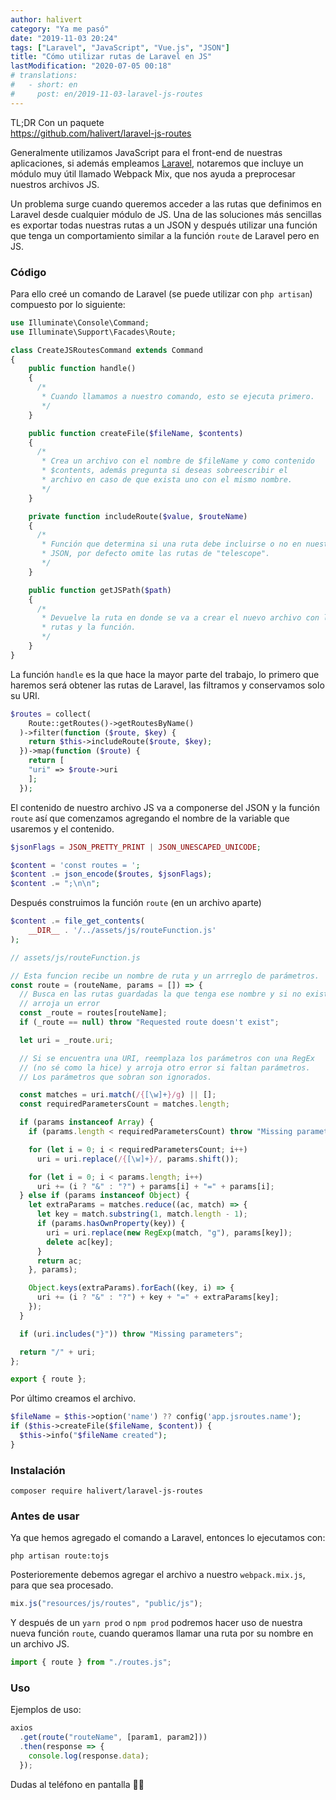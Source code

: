 ```yaml
---
author: halivert
category: "Ya me pasó"
date: "2019-11-03 20:24"
tags: ["Laravel", "JavaScript", "Vue.js", "JSON"]
title: "Cómo utilizar rutas de Laravel en JS"
lastModification: "2020-07-05 00:18"
# translations:
#   - short: en
#     post: en/2019-11-03-laravel-js-routes
---
```


TL;DR Con un paquete<br>
<https://github.com/halivert/laravel-js-routes>

Generalmente utilizamos JavaScript para el front-end de nuestras aplicaciones,
si además empleamos [Laravel][1], notaremos que incluye un módulo muy útil
llamado Webpack Mix, que nos ayuda a preprocesar nuestros archivos JS.

<!-- Seguir leyendo -->

Un problema surge cuando queremos acceder a las rutas que definimos en Laravel
desde cualquier módulo de JS. Una de las soluciones más sencillas es exportar
todas nuestras rutas a un JSON y después utilizar una función que tenga un
comportamiento similar a la función `route` de Laravel pero en JS.

### Código
Para ello creé un comando de Laravel (se puede utilizar con `php artisan`)
compuesto por lo siguiente:

```php
use Illuminate\Console\Command;
use Illuminate\Support\Facades\Route;

class CreateJSRoutesCommand extends Command
{
    public function handle()
    {
      /*
       * Cuando llamamos a nuestro comando, esto se ejecuta primero.
       */
    }

    public function createFile($fileName, $contents)
    {
      /*
       * Crea un archivo con el nombre de $fileName y como contenido
       * $contents, además pregunta si deseas sobreescribir el
       * archivo en caso de que exista uno con el mismo nombre.
       */
    }

    private function includeRoute($value, $routeName)
    {
      /*
       * Función que determina si una ruta debe incluirse o no en nuestro
       * JSON, por defecto omite las rutas de "telescope".
       */
    }

    public function getJSPath($path)
    {
      /*
       * Devuelve la ruta en donde se va a crear el nuevo archivo con las
       * rutas y la función.
       */
    }
}
```

La función `handle` es la que hace la mayor parte del trabajo, lo primero que
haremos será obtener las rutas de Laravel, las filtramos y conservamos solo su
URI.
```php
$routes = collect(
    Route::getRoutes()->getRoutesByName()
  )->filter(function ($route, $key) {
    return $this->includeRoute($route, $key);
  })->map(function ($route) {
    return [
    "uri" => $route->uri
    ];
  });
```

El contenido de nuestro archivo JS va a componerse del JSON y la función
`route` así que comenzamos agregando el nombre de la variable que usaremos y
el contenido.
```php
$jsonFlags = JSON_PRETTY_PRINT | JSON_UNESCAPED_UNICODE;

$content = 'const routes = ';
$content .= json_encode($routes, $jsonFlags);
$content .= ";\n\n";
```

Después construimos la función `route` (en un archivo aparte)
```php
$content .= file_get_contents(
    __DIR__ . '/../assets/js/routeFunction.js'
);
```
```js
// assets/js/routeFunction.js

// Esta funcion recibe un nombre de ruta y un arrreglo de parámetros.
const route = (routeName, params = []) => {
  // Busca en las rutas guardadas la que tenga ese nombre y si no existe
  // arroja un error
  const _route = routes[routeName];
  if (_route == null) throw "Requested route doesn't exist";

  let uri = _route.uri;

  // Si se encuentra una URI, reemplaza los parámetros con una RegEx
  // (no sé como la hice) y arroja otro error si faltan parámetros.
  // Los parámetros que sobran son ignorados.

  const matches = uri.match(/{[\w]+}/g) || [];
  const requiredParametersCount = matches.length;

  if (params instanceof Array) {
    if (params.length < requiredParametersCount) throw "Missing parameters";

    for (let i = 0; i < requiredParametersCount; i++)
      uri = uri.replace(/{[\w]+}/, params.shift());

    for (let i = 0; i < params.length; i++)
      uri += (i ? "&" : "?") + params[i] + "=" + params[i];
  } else if (params instanceof Object) {
    let extraParams = matches.reduce((ac, match) => {
      let key = match.substring(1, match.length - 1);
      if (params.hasOwnProperty(key)) {
        uri = uri.replace(new RegExp(match, "g"), params[key]);
        delete ac[key];
      }
      return ac;
    }, params);

    Object.keys(extraParams).forEach((key, i) => {
      uri += (i ? "&" : "?") + key + "=" + extraParams[key];
    });
  }

  if (uri.includes("}")) throw "Missing parameters";

  return "/" + uri;
};

export { route };
```

Por último creamos el archivo.

```php
$fileName = $this->option('name') ?? config('app.jsroutes.name');
if ($this->createFile($fileName, $content)) {
  $this->info("$fileName created");
}
```

### Instalación
```shell
composer require halivert/laravel-js-routes
```

### Antes de usar
Ya que hemos agregado el comando a Laravel, entonces lo ejecutamos con:
```shell
php artisan route:tojs
```

Posterioremente debemos agregar el archivo a nuestro `webpack.mix.js`, para
que sea procesado.
```js
mix.js("resources/js/routes", "public/js");
```

Y después de un `yarn prod` o `npm prod` podremos hacer uso de nuestra nueva
función `route`, cuando queramos llamar una ruta por su nombre en un archivo JS.
```js
import { route } from "./routes.js";
```

### Uso
Ejemplos de uso:
```js
axios
  .get(route("routeName", [param1, param2]))
  .then(response => {
    console.log(response.data);
  });
```

Dudas al teléfono en pantalla 👋🏽

[1]: https://laravel.com
